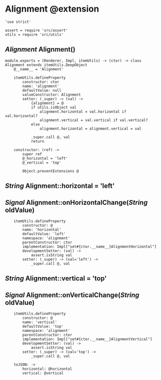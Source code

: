 Alignment @extension
====================

    'use strict'

    assert = require 'src/assert'
    utils = require 'src/utils'

*Alignment* Alignment()
-----------------------

    module.exports = (Renderer, Impl, itemUtils) -> (ctor) -> class Alignment extends itemUtils.DeepObject
        @__name__ = 'Alignment'

        itemUtils.defineProperty
            constructor: ctor
            name: 'alignment'
            defaultValue: null
            valueConstructor: Alignment
            setter: (_super) -> (val) ->
                {alignment} = @
                if utils.isObject val
                    alignment.horizontal = val.horizontal if val.horizontal?
                    alignment.vertical = val.vertical if val.vertical?
                else
                    alignment.horizontal = alignment.vertical = val

                _super.call @, val
                return

        constructor: (ref) ->
            super ref
            @_horizontal = 'left'
            @_vertical = 'top'

            Object.preventExtensions @

*String* Alignment::horizontal = 'left'
---------------------------------------

## *Signal* Alignment::onHorizontalChange(*String* oldValue)

        itemUtils.defineProperty
            constructor: @
            name: 'horizontal'
            defaultValue: 'left'
            namespace: 'alignment'
            parentConstructor: ctor
            implementation: Impl["set#{ctor.__name__}AlignmentHorizontal"]
            developmentSetter: (val) ->
                assert.isString val
            setter: (_super) -> (val='left') ->
                _super.call @, val

*String* Alignment::vertical = 'top'
------------------------------------

## *Signal* Alignment::onVerticalChange(*String* oldValue)

        itemUtils.defineProperty
            constructor: @
            name: 'vertical'
            defaultValue: 'top'
            namespace: 'alignment'
            parentConstructor: ctor
            implementation: Impl["set#{ctor.__name__}AlignmentVertical"]
            developmentSetter: (val) ->
                assert.isString val
            setter: (_super) -> (val='top') ->
                _super.call @, val

        toJSON: ->
            horizontal: @horizontal
            vertical: @vertical
